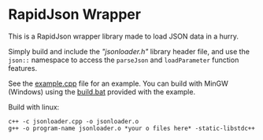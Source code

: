 # RapidJson Wrapper
 This is a RapidJson wrapper library made to load JSON data in a hurry.

Simply build and include the *"jsonloader.h"* library header file, and use the `json::` namespace to access the `parseJson` and `loadParameter` function features.

See the [example.cpp](https://github.com/jmscreation/json-loader/blob/main/example/example.cpp) file for an example. You can build with MinGW (Windows) using the [build.bat](https://github.com/jmscreation/json-loader/blob/main/example/build.bat) provided with the example.

Build with linux:
```
c++ -c jsonloader.cpp -o jsonloader.o
g++ -o program-name jsonloader.o *your o files here* -static-libstdc++
```
